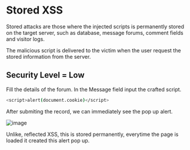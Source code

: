 # Stored XSS

Stored attacks are those where the injected scripts is permanently stored on the target server, such as database, message forums, comment fields and 
visitor logs.

The malicious script is delivered to the victim when the user request the stored information from the server.


## Security Level = Low

Fill the details of the forum. In the Message field input the crafted script.

```bash
<script>alert(document.cookie)</script>
```

After submiting the record, we can immediately see the pop up alert.

![image](https://github.com/user-attachments/assets/e3aa966f-5208-4c32-bb3d-da6e0c01fd29)

Unlike, reflected XSS, this is stored permanently, everytime the page is loaded it created this alert pop up.

